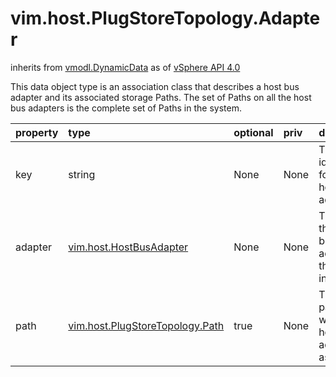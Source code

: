 vim.host.PlugStoreTopology.Adapter
==================================
inherits from [vmodl.DynamicData](docs/vmodl.DynamicData.md)
as of [vSphere API 4.0](vim.version.md#vim.version.version5)


This data object type is an association class that describes a host bus   adapter and its associated storage Paths.  The set of Paths on all the   host bus adapters is the complete set of Paths in the system.

| property | type | optional | priv | desc |
|:---------|:-----|:---------|:-----|:-----|
| key | string | None | None | The identifier for the host bus adapter. |
| adapter | [vim.host.HostBusAdapter](vim.host.HostBusAdapter.md "vim.host.HostBusAdapter") | None | None | The link to the host bus adapter for this inebtrface. |
| path | [vim.host.PlugStoreTopology.Path](vim.host.PlugStoreTopology.Path.md "vim.host.PlugStoreTopology.Path") | true | None | The list of paths to which the host bus adapter is associated. |



